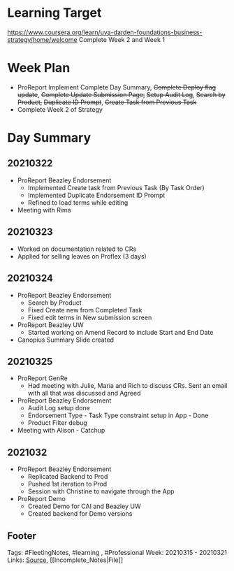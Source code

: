 # Learning Target
https://www.coursera.org/learn/uva-darden-foundations-business-strategy/home/welcome
Complete Week 2 and Week 1
 
# Week Plan
- ProReport Implement Complete Day Summary, ~~Complete Deploy flag update~~, ~~Complete Update Submission Page,~~ ~~Setup Audit Log~~, ~~Search by Product,~~ ~~Duplicate ID Prompt~~, ~~Create Task from Previous Task~~
- Complete Week 2 of Strategy 


# Day Summary
## 20210322
- ProReport Beazley Endorsement
	-  Implemented Create task from Previous Task (By Task Order)
	- Implemented Duplicate Endorsement ID Prompt
	- Refined to load terms while editing
- Meeting with Rima

## 20210323
- Worked on documentation related to CRs
- Applied for selling leaves on Proflex (3 days)

## 20210324
- ProReport Beazley Endorsement
	- Search by Product
	- Fixed Create new from Completed Task
	- Fixed edit terms in New submission screen
- ProReport Beazley UW
	- Started working on Amend Record to include Start and End Date
- Canopius Summary Slide created
## 20210325
- ProReport GenRe
	- Had meeting with Julie, Maria and Rich to discuss CRs. Sent an email with all that was discussed and Agreed
- ProReport Beazley Endorsement
	- Audit Log setup done
	- Endorsement Type - Task Type constraint setup in App  - Done
	- Product Filter debug
- Meeting with Alison - Catchup

## 2021032
- ProReport Beazley Endorsement
	- Replicated Backend to Prod
	- Pushed 1st iteration to Prod
	- Session with Christine to navigate through the App
- ProReport Demo
	- Created Demo for CAI and Beazley UW
	- Created backend for Demo versions
## Footer

Tags: #FleetingNotes, #learning , #Professional
Week: 20210315 - 20210321
Links: 
[Source](template.md), [[Incomplete_Notes|File]]

<!--
Comment -   
-->
<!--stackedit_data:
eyJoaXN0b3J5IjpbLTE0OTQ2OTc0MjZdfQ==
-->